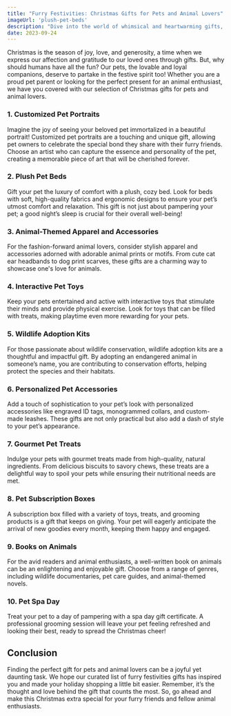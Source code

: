 ```yaml
---
title: "Furry Festivities: Christmas Gifts for Pets and Animal Lovers"
imageUrl: 'plush-pet-beds'
description: "Dive into the world of whimsical and heartwarming gifts, perfect for our four-legged friends and those who adore them. Discover a range of delightful presents that will make this Christmas truly unforgettable for pets and pet lovers alike!"
date: 2023-09-24
---
```


Christmas is the season of joy, love, and generosity, a time when we express our affection and gratitude to our loved ones through gifts. But, why should humans have all the fun? Our pets, the lovable and loyal companions, deserve to partake in the festive spirit too! Whether you are a proud pet parent or looking for the perfect present for an animal enthusiast, we have you covered with our selection of Christmas gifts for pets and animal lovers.

### 1. **Customized Pet Portraits**
Imagine the joy of seeing your beloved pet immortalized in a beautiful portrait! Customized pet portraits are a touching and unique gift, allowing pet owners to celebrate the special bond they share with their furry friends. Choose an artist who can capture the essence and personality of the pet, creating a memorable piece of art that will be cherished forever.

### 2. **Plush Pet Beds**
Gift your pet the luxury of comfort with a plush, cozy bed. Look for beds with soft, high-quality fabrics and ergonomic designs to ensure your pet’s utmost comfort and relaxation. This gift is not just about pampering your pet; a good night’s sleep is crucial for their overall well-being!

### 3. **Animal-Themed Apparel and Accessories**
For the fashion-forward animal lovers, consider stylish apparel and accessories adorned with adorable animal prints or motifs. From cute cat ear headbands to dog print scarves, these gifts are a charming way to showcase one's love for animals.

### 4. **Interactive Pet Toys**
Keep your pets entertained and active with interactive toys that stimulate their minds and provide physical exercise. Look for toys that can be filled with treats, making playtime even more rewarding for your pets.

### 5. **Wildlife Adoption Kits**
For those passionate about wildlife conservation, wildlife adoption kits are a thoughtful and impactful gift. By adopting an endangered animal in someone’s name, you are contributing to conservation efforts, helping protect the species and their habitats.

### 6. **Personalized Pet Accessories**
Add a touch of sophistication to your pet’s look with personalized accessories like engraved ID tags, monogrammed collars, and custom-made leashes. These gifts are not only practical but also add a dash of style to your pet’s appearance.

### 7. **Gourmet Pet Treats**
Indulge your pets with gourmet treats made from high-quality, natural ingredients. From delicious biscuits to savory chews, these treats are a delightful way to spoil your pets while ensuring their nutritional needs are met.

### 8. **Pet Subscription Boxes**
A subscription box filled with a variety of toys, treats, and grooming products is a gift that keeps on giving. Your pet will eagerly anticipate the arrival of new goodies every month, keeping them happy and engaged.

### 9. **Books on Animals**
For the avid readers and animal enthusiasts, a well-written book on animals can be an enlightening and enjoyable gift. Choose from a range of genres, including wildlife documentaries, pet care guides, and animal-themed novels.

### 10. **Pet Spa Day**
Treat your pet to a day of pampering with a spa day gift certificate. A professional grooming session will leave your pet feeling refreshed and looking their best, ready to spread the Christmas cheer!

## Conclusion
Finding the perfect gift for pets and animal lovers can be a joyful yet daunting task. We hope our curated list of furry festivities gifts has inspired you and made your holiday shopping a little bit easier. Remember, it’s the thought and love behind the gift that counts the most. So, go ahead and make this Christmas extra special for your furry friends and fellow animal enthusiasts.